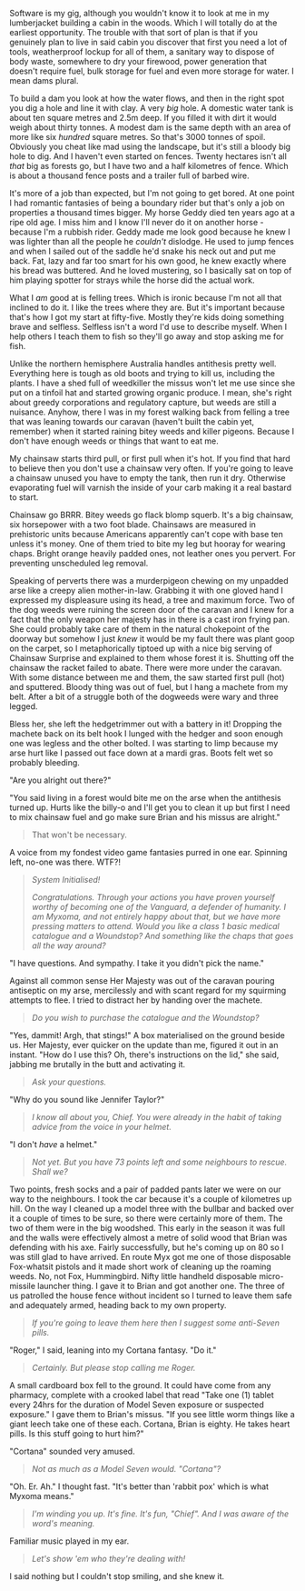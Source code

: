 Software is my gig, although you wouldn't know it to look at me in my lumberjacket building a cabin in the woods. Which I will totally do at the earliest opportunity. The trouble with that sort of plan is that if you genuinely plan to live in said cabin you discover that first you need a lot of tools, weatherproof lockup for all of them, a sanitary way to dispose of body waste, somewhere to dry your firewood, power generation that doesn't require fuel, bulk storage for fuel and even more storage for water. I mean dams plural.

To build a dam you look at how the water flows, and then in the right spot you dig a hole and line it with clay. A very _big_ hole. A domestic water tank is about ten square metres and 2.5m deep. If you filled it with dirt it would weigh about thirty tonnes. A modest dam is the same depth with an area of more like six _hundred_ square metres. So that's 3000 tonnes of spoil. Obviously you cheat like mad using the landscape, but it's still a bloody big hole to dig. And I haven't even started on fences. Twenty hectares isn't all _that_ big as forests go, but I have two and a half kilometres of fence. Which is about a thousand fence posts and a trailer full of barbed wire.

It's more of a job than expected, but I'm not going to get bored. At one point I had romantic fantasies of being a boundary rider but that's only a job on properties a thousand times bigger. My horse Geddy died ten years ago at a ripe old age. I miss him and I know I'll never do it on another horse - because I'm a rubbish rider. Geddy made me look good because he knew I was lighter than all the people he _couldn't_ dislodge. He used to jump fences and when I sailed out of the saddle he'd snake his neck out and put me back. Fat, lazy and far too smart for his own good, he knew exactly where his bread was buttered. And he loved mustering, so I basically sat on top of him playing spotter for strays while the horse did the actual work.

What I _am_ good at is felling trees. Which is ironic because I'm not all that inclined to do it. I like the trees where they are. But it's important because that's how I got my start at fifty-five. Mostly they're kids doing something brave and selfless. Selfless isn't a word I'd use to describe myself. When I help others I teach them to fish so they'll go away and stop asking me for fish. 

Unlike the northern hemisphere Australia handles antithesis pretty well. Everything here is tough as old boots and trying to kill us, including the plants. I have a shed full of weedkiller the missus won't let me use since she put on a tinfoil hat and started growing organic produce. I mean, she's right about greedy corporations and regulatory capture, but weeds are still a nuisance. Anyhow, there I was in my forest walking back from felling a tree that was leaning towards our caravan (haven't built the cabin yet, remember) when it started raining bitey weeds and killer pigeons. Because I don't have enough weeds or things that want to eat me. 

My chainsaw starts third pull, or first pull when it's hot. If you find that hard to believe then you don't use a chainsaw very often. If you're going to leave a chainsaw unused you have to empty the tank, then run it dry. Otherwise evaporating fuel will varnish the inside of your carb making it a real bastard to start. 

Chainsaw go BRRR. Bitey weeds go flack blomp squerb. It's a big chainsaw, six horsepower with a two foot blade. Chainsaws are measured in prehistoric units because Americans apparently can't cope with base ten unless it's money. One of them tried to bite my leg but hooray for wearing chaps. Bright orange heavily padded ones, not leather ones you pervert. For preventing unscheduled leg removal.

Speaking of perverts there was a murderpigeon chewing on my unpadded arse like a creepy alien mother-in-law. Grabbing it with one gloved hand I expressed my displeasure using its head, a tree and maximum force. Two of the dog weeds were ruining the screen door of the caravan and I knew for a fact that the only weapon her majesty has in there is a cast iron frying pan. She could probably take care of them in the natural chokepoint of the doorway but somehow I just _knew_ it would be my fault there was plant goop on the carpet, so I metaphorically tiptoed up with a nice big serving of Chainsaw Surprise and explained to them whose forest it is. Shutting off the chainsaw the racket failed to abate. There were more under the caravan. With some distance between me and them, the saw started first pull (hot) and sputtered. Bloody thing was out of fuel, but I hang a machete from my belt. After a bit of a struggle both of the dogweeds were wary and three legged. 

Bless her, she left the hedgetrimmer out with a battery in it! Dropping the machete back on its belt hook I lunged with the hedger and soon enough one was legless and the other bolted. I was starting to limp because my arse hurt like I passed out face down at a mardi gras. Boots felt wet so probably bleeding.

"Are you alright out there?"

"You said living in a forest would bite me on the arse when the antithesis turned up. Hurts like the billy-o and I'll get you to clean it up but first I need to mix chainsaw fuel and go make sure Brian and his missus are alright."

> That won't be necessary.

A voice from my fondest video game fantasies purred in one ear. Spinning left, no-one was there. WTF?!

> _System Initialised!_
>
> _Congratulations. Through your actions you have proven yourself worthy of becoming one of the Vanguard, a defender of humanity. I am Myxoma, and not entirely happy about that, but we have more pressing matters to attend. Would you like a class 1 basic medical catalogue and a Woundstop? And something like the chaps that goes all the way around?_

"I have questions. And sympathy. I take it you didn't pick the name."

Against all common sense Her Majesty was out of the caravan pouring antiseptic on my arse, mercilessly and with scant regard for my squirming attempts to flee. I tried to distract her by handing over the machete.

> _Do you wish to purchase the catalogue and the Woundstop?_

"Yes, dammit! Argh, that stings!" A box materialised on the ground beside us. Her Majesty, ever quicker on the update than me, figured it out in an instant. "How do I use this? Oh, there's instructions on the lid," she said, jabbing me brutally in the butt and activating it.

> _Ask your questions._

"Why do you sound like Jennifer Taylor?"

> _I know all about you, Chief. You were already in the habit of taking advice from the voice in your helmet._

"I don't _have_ a helmet."

> _Not yet. But you have 73 points left and some neighbours to rescue. Shall we?_

Two points, fresh socks and a pair of padded pants later we were on our way to the neighbours. I took the car because it's a couple of kilometres up hill. On the way I cleaned up a model three with the bullbar and backed over it a couple of times to be sure, so there were certainly more of them. The two of them were in the big woodshed. This early in the season it was full and the walls were effectively almost a metre of solid wood that Brian was defending with his axe. Fairly successfully, but he's coming up on 80 so I was still glad to have arrived. En route Myx got me one of those disposable Fox-whatsit pistols and it made short work of cleaning up the roaming weeds. No, not Fox, Hummingbird. Nifty little handheld disposable micro-missile launcher thing. I gave it to Brian and got another one. The three of us patrolled the house fence without incident so I turned to leave them safe and adequately armed, heading back to my own property.

> _If you're going to leave them here then I suggest some anti-Seven pills._

"Roger," I said, leaning into my Cortana fantasy. "Do it."

> _Certainly. But please stop calling me Roger._

A small cardboard box fell to the ground. It could have come from any pharmacy, complete with a crooked label that read "Take one (1) tablet every 24hrs for the duration of Model Seven exposure or suspected exposure." I gave them to Brian's missus. "If you see little worm things like a giant leech take one of these each. Cortana, Brian is eighty. He takes heart pills. Is this stuff going to hurt him?" 

"Cortana" sounded very amused.

> _Not as much as a Model Seven would. "Cortana"?_

"Oh. Er. Ah." I thought fast. "It's better than 'rabbit pox' which is what Myxoma means."

> _I'm winding you up. It's fine. It's fun, "Chief". And I was aware of the word's meaning._

Familiar music played in my ear.

> _Let's show 'em who they're dealing with!_

I said nothing but I couldn't stop smiling, and she knew it.
